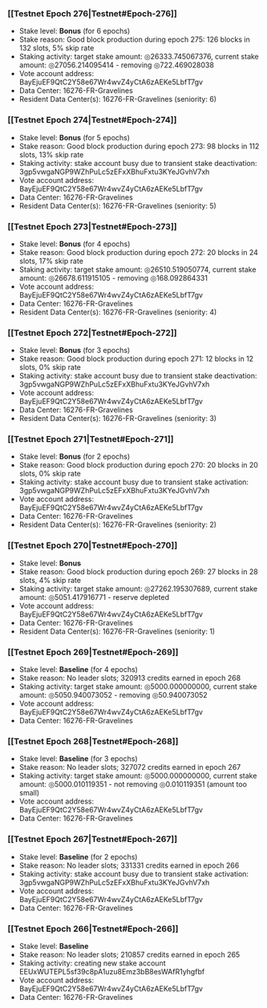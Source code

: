 ### [[Testnet Epoch 276|Testnet#Epoch-276]]
* Stake level: **Bonus** (for 6 epochs)
* Stake reason: Good block production during epoch 275: 126 blocks in 132 slots, 5% skip rate
* Staking activity: target stake amount: ◎26333.745067376, current stake amount: ◎27056.214095414 - removing ◎722.469028038
* Vote account address: BayEjuEF9QtC2Y58e67Wr4wvZ4yCtA6zAEKe5LbfT7gv
* Data Center: 16276-FR-Gravelines
* Resident Data Center(s): 16276-FR-Gravelines (seniority: 6)
### [[Testnet Epoch 274|Testnet#Epoch-274]]
* Stake level: **Bonus** (for 5 epochs)
* Stake reason: Good block production during epoch 273: 98 blocks in 112 slots, 13% skip rate
* Staking activity: stake account busy due to transient stake deactivation: 3gp5vwgaNGP9WZhPuLc5zEFxXBhuFxtu3KYeJGvhV7xh
* Vote account address: BayEjuEF9QtC2Y58e67Wr4wvZ4yCtA6zAEKe5LbfT7gv
* Data Center: 16276-FR-Gravelines
* Resident Data Center(s): 16276-FR-Gravelines (seniority: 5)
### [[Testnet Epoch 273|Testnet#Epoch-273]]
* Stake level: **Bonus** (for 4 epochs)
* Stake reason: Good block production during epoch 272: 20 blocks in 24 slots, 17% skip rate
* Staking activity: target stake amount: ◎26510.519050774, current stake amount: ◎26678.611915105 - removing ◎168.092864331
* Vote account address: BayEjuEF9QtC2Y58e67Wr4wvZ4yCtA6zAEKe5LbfT7gv
* Data Center: 16276-FR-Gravelines
* Resident Data Center(s): 16276-FR-Gravelines (seniority: 4)
### [[Testnet Epoch 272|Testnet#Epoch-272]]
* Stake level: **Bonus** (for 3 epochs)
* Stake reason: Good block production during epoch 271: 12 blocks in 12 slots, 0% skip rate
* Staking activity: stake account busy due to transient stake deactivation: 3gp5vwgaNGP9WZhPuLc5zEFxXBhuFxtu3KYeJGvhV7xh
* Vote account address: BayEjuEF9QtC2Y58e67Wr4wvZ4yCtA6zAEKe5LbfT7gv
* Data Center: 16276-FR-Gravelines
* Resident Data Center(s): 16276-FR-Gravelines (seniority: 3)
### [[Testnet Epoch 271|Testnet#Epoch-271]]
* Stake level: **Bonus** (for 2 epochs)
* Stake reason: Good block production during epoch 270: 20 blocks in 20 slots, 0% skip rate
* Staking activity: stake account busy due to transient stake activation: 3gp5vwgaNGP9WZhPuLc5zEFxXBhuFxtu3KYeJGvhV7xh
* Vote account address: BayEjuEF9QtC2Y58e67Wr4wvZ4yCtA6zAEKe5LbfT7gv
* Data Center: 16276-FR-Gravelines
* Resident Data Center(s): 16276-FR-Gravelines (seniority: 2)
### [[Testnet Epoch 270|Testnet#Epoch-270]]
* Stake level: **Bonus**
* Stake reason: Good block production during epoch 269: 27 blocks in 28 slots, 4% skip rate
* Staking activity: target stake amount: ◎27262.195307689, current stake amount: ◎5051.417916771 - reserve depleted
* Vote account address: BayEjuEF9QtC2Y58e67Wr4wvZ4yCtA6zAEKe5LbfT7gv
* Data Center: 16276-FR-Gravelines
* Resident Data Center(s): 16276-FR-Gravelines (seniority: 1)
### [[Testnet Epoch 269|Testnet#Epoch-269]]
* Stake level: **Baseline** (for 4 epochs)
* Stake reason: No leader slots; 320913 credits earned in epoch 268
* Staking activity: target stake amount: ◎5000.000000000, current stake amount: ◎5050.940073052 - removing ◎50.940073052
* Vote account address: BayEjuEF9QtC2Y58e67Wr4wvZ4yCtA6zAEKe5LbfT7gv
* Data Center: 16276-FR-Gravelines
### [[Testnet Epoch 268|Testnet#Epoch-268]]
* Stake level: **Baseline** (for 3 epochs)
* Stake reason: No leader slots; 327072 credits earned in epoch 267
* Staking activity: target stake amount: ◎5000.000000000, current stake amount: ◎5000.010119351 - not removing ◎0.010119351 (amount too small)
* Vote account address: BayEjuEF9QtC2Y58e67Wr4wvZ4yCtA6zAEKe5LbfT7gv
* Data Center: 16276-FR-Gravelines
### [[Testnet Epoch 267|Testnet#Epoch-267]]
* Stake level: **Baseline** (for 2 epochs)
* Stake reason: No leader slots; 331331 credits earned in epoch 266
* Staking activity: stake account busy due to transient stake activation: 3gp5vwgaNGP9WZhPuLc5zEFxXBhuFxtu3KYeJGvhV7xh
* Vote account address: BayEjuEF9QtC2Y58e67Wr4wvZ4yCtA6zAEKe5LbfT7gv
* Data Center: 16276-FR-Gravelines
### [[Testnet Epoch 266|Testnet#Epoch-266]]
* Stake level: **Baseline**
* Stake reason: No leader slots; 210857 credits earned in epoch 265
* Staking activity: creating new stake account EEUxWUTEPL5sf39c8pA1uzu8Emz3bB8esWAfR1yhgfbf
* Vote account address: BayEjuEF9QtC2Y58e67Wr4wvZ4yCtA6zAEKe5LbfT7gv
* Data Center: 16276-FR-Gravelines